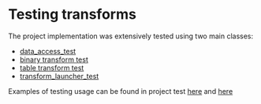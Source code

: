 # Testing transforms

The project implementation was extensively tested using two main classes:

* [data_access_test](data_access/data_access_factory_test.py)
* [binary transform test](transform/binary_transform_test.py)
* [table transform test](transform/table_transform_test.py)
* [transform_launcher_test](launch/transform_test.py)

Examples of testing usage can be found in project test [here](../../../test/transform/python)
and [here](../../../test/transform/ray)